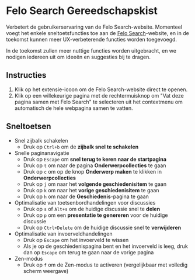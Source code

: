 # Felo Search Gereedschapskist

Verbetert de gebruikerservaring van de Felo Search-website. Momenteel voegt het enkele sneltoetsfuncties toe aan de [Felo Search](https://felo.ai)-website, en in de toekomst kunnen meer UX-verbeterende functies worden toegevoegd.

In de toekomst zullen meer nuttige functies worden uitgebracht, en we nodigen iedereen uit om ideeën en suggesties bij te dragen.

## Instructies

1. Klik op het extensie-icoon om de Felo Search-website direct te openen.
2. Klik op een willekeurige pagina met de rechtermuisknop om "Vat deze pagina samen met Felo Search" te selecteren uit het contextmenu om automatisch de hele webpagina samen te vatten.

## Sneltoetsen

- Snel zijbalk schakelen
  - Druk op `Ctrl+b` om de **zijbalk snel te schakelen**
- Snelle paginanavigatie
  - Druk op `Escape` om **snel terug te keren naar de startpagina**
  - Druk op `t` om naar de pagina **Onderwerpcollecties** te gaan
  - Druk op `c` om op de knop **Onderwerp maken** te klikken in **Onderwerpcollecties**
  - Druk op `j` om naar het **volgende geschiedenisitem** te gaan
  - Druk op `k` om naar het **vorige geschiedenisitem** te gaan
  - Druk op `h` om naar de **Geschiedenis**-pagina te gaan
- Optimalisatie van toetsenbordhandelingen voor discussies
  - Druk op `s` of `Alt+s` om de huidige discussie snel te **delen**
  - Druk op `p` om een **presentatie te genereren** voor de huidige discussie
  - Druk op `Ctrl+Delete` om de huidige discussie snel te **verwijderen**
- Optimalisatie van invoerveldhandelingen
  - Druk op `Escape` om het invoerveld te wissen
  - Als je op de geschiedenispagina bent en het invoerveld is leeg, druk dan op `Escape` om terug te gaan naar de vorige pagina
- Zen-modus
  - Druk op `f` om de Zen-modus te activeren (vergelijkbaar met volledig scherm weergave)
